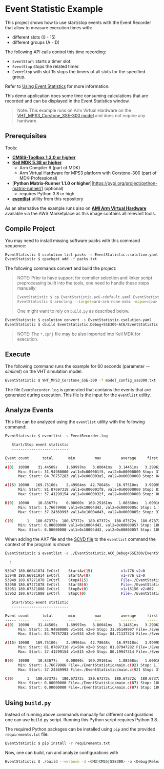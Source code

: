 # Event Statistic Example

This project shows how to use start/stop events with the Event Recorder that allow to measure execution times with:

- different slots (0 - 15)
- different groups (A - D)

The following API calls control this time recording:

- `EventStart` starts a timer slot.
- `EventStop` stops the related timer.
- `EventStop` with slot 15 stops the timers of all slots for the specified group.

Refer to [Using Event Statistics](https://arm-software.github.io/CMSIS-View/main/ev_stat.html#es_use) for more information.

This demo application does some time consuming calculations that are recorded
and can be displayed in the Event Statistics window.

>Note:
This example runs on Arm Virtual Hardware on the [VHT_MPS3_Corstone_SSE-300 model](https://arm-software.github.io/AVH/main/simulation/html/Using.html) and does not require any hardware.

## Prerequisites

Tools:

- [**CMSIS-Toolbox 1.3.0 or higher**](https://github.com/Open-CMSIS-Pack/cmsis-toolbox)
- [**Keil MDK 5.38 or higher**](https://www.keil.com/mdk5)
  - Arm Compiler 6 (part of MDK)
  - Arm Virtual Hardware for MPS3 platform with Corstone-300 (part of MDK-Professional)
- [**Python Matrix-Runner 1.1.0 or higher**][https://pypi.org/project/python-matrix-runner/] (optional)
  - requires Python 3.8 or high
- [**eventlist**](https://github.com/ARM-software/CMSIS-View/releases/latest) utility from this repository

As an alternative the example runs also on [**AMI Arm Virtual Hardware**](https://aws.amazon.com/marketplace/search/results?searchTerms=Arm+Virtual+Hardware) available via the AWS Marketplace as this image contains all relevant tools.

## Compile Project

You may need to install missing software packs with this command sequence:

```bash
EventStatistic $ csolution list packs -s EventStatistic.csolution.yaml -m >packs.txt
EventStatistic $ cpackget add -f packs.txt
```

The following commands convert and build the project:

> NOTE: Prior to have support for compiler selection and linker script preprocessing built into
> the tools, one need to handle these steps manually:
>
> ```bash
> EventStatistic $ cp EventStatistic.ac6-cdefault.yaml EventStatistic.cdefault.yaml
> EventStatistic $ armclang --target=arm-arm-none-eabi -mcpu=<cpu> -xc -include RTE/Device/ARMCM55/memory_layout.h -E RTE/Device/ARMCM55/ARMCM55_ac6.sct -o EventStatistic.Debug+SSE300-AC6/outdir/ARMCM55_ac6.sct
> ```
>
> One might want to rely on `build.py` as described below.

```bash
EventStatistic $ csolution convert -s EventStatistic.csolution.yaml
EventStatistic $ cbuild EventStatistic.Debug+SSE300-AC6/EventStatistic.Debug+SSE300.cprj
```

> NOTE: The `*.cprj` file may be also imported into Keil MDK for execution.

## Execute

The following command runs the example for 60 seconds (parameter *--simlimit*) on the VHT simulation model:

```bash
EventStatistic $ VHT_MPS3_Corstone_SSE-300 -f model_config_sse300.txt --simlimit=60 -a ./EventStatistic.Debug+SSE300-AC6/outdir/EventStatistic.Debug+SSE300.axf
```

The file `EventRecorder.log` is generated that contains the events that are generated during execution. This file is the input for the `eventlist` utility.

## Analyze Events

This file can be analyzed using the `eventlist` utility with the following command:

```bash
EventStatistic $ eventlist -s EventRecorder.log

   Start/Stop event statistic
   --------------------------

Event count      total       min         max         average     first       last
----- -----      -----       ---         ---         -------     -----       ----
A(0)  10000    31.44509s    1.69997ms   3.80041ms   3.14451ms   3.29962ms   3.59964ms
      Min: Start: 31.94980000 val1=0x000001f5, val2=0x00000000 Stop: 31.95149997 val1=0x10004d43, val2=0x0000003c
      Max: Start: 84.70757283 val1=0x000003a5, val2=0x00000000 Stop: 84.71137324 val1=0x10004d43, val2=0x00000038

A(15) 10000   169.75100s    2.49964ms  42.78648s   16.97510ms   3.99995ms   4.30004ms
      Min: Start: 81.87697318 val1=0x000001f8, val2=0x00000000 Stop: 81.87947282 val1=0x10004d43, val2=0x0000003c
      Max: Start: 37.41299154 val1=0x0000032f, val2=0x00000000 Stop: 80.19947314 val1=0x10004d43, val2=0x0000003c

B(0)  10000    10.83677s    0.00000s  169.29161ms   1.08368ms   1.60016ms   1.00010ms
      Min: Start: 1.76679986 val1=0x10004d43, val2=0x0000005c Stop: 1.76679986 val1=0x0000018e, val2=0x00000047
      Max: Start: 37.24369993 val1=0x10004d43, val2=0x0000005c Stop: 37.41299154 val1=0x000066bf, val2=0x00000487

C(0)      1   180.67372s  180.67372s  180.67372s  180.67372s  180.67372s  180.67372s
      Min: Start: 0.00000000 val1=0x10004d43, val2=0x00000057 Stop: 180.67371888 val1=0x10004d43, val2=0x00000062
      Max: Start: 0.00000000 val1=0x10004d43, val2=0x00000057 Stop: 180.67371888 val1=0x10004d43, val2=0x00000062
```

When adding the AXF file and the [SCVD file](https://arm-software.github.io/CMSIS-View/main/SCVD_Format.html) to the `eventlist` command the context of the program is shown

```bash
EventStatistic $ eventlist -a ./EventStatistic.AC6_Debug+SSE300/EventStatistic.AC6_Debug+SSE300_outdir\EventStatistic.AC6_Debug+SSE300.axf -I EventRecorder.scvd EventRecorder.log

  :

53947 180.66841874 EvCtrl    StartAv(15)             v1=776 v2=0
53948 180.66911914 EvCtrl    StartAv(0)              v1=776 v2=0
53949 180.67271878 EvCtrl    StopA(15)               File=./EventStatistic/main.c(60)
53950 180.67271878 EvCtrl    StartB(0)               File=./EventStatistic/main.c(92)
53951 180.67371888 EvCtrl    StopBv(0)               v1=15150 v2=802
53952 180.67371888 EvCtrl    StopC(0)                File=./EventStatistic/main.c(98)

   Start/Stop event statistic
   --------------------------

Event count      total       min         max         average     first       last
----- -----      -----       ---         ---         -------     -----       ----
A(0)  10000    31.44509s    1.69997ms   3.80041ms   3.14451ms   3.29962ms   3.59964ms
      Min: Start: 31.94980000 v1=501 v2=0 Stop: 31.95149997 File=./EventStatistic/main.c(60)
      Max: Start: 84.70757283 v1=933 v2=0 Stop: 84.71137324 File=./EventStatistic/main.c(56)

A(15) 10000   169.75100s    2.49964ms  42.78648s   16.97510ms   3.99995ms   4.30004ms
      Min: Start: 81.87697318 v1=504 v2=0 Stop: 81.87947282 File=./EventStatistic/main.c(60)
      Max: Start: 37.41299154 v1=815 v2=0 Stop: 80.19947314 File=./EventStatistic/main.c(60)

B(0)  10000    10.83677s    0.00000s  169.29161ms   1.08368ms   1.60016ms   1.00010ms
      Min: Start: 1.76679986 File=./EventStatistic/main.c(92) Stop: 1.76679986 v1=398 v2=71
      Max: Start: 37.24369993 File=./EventStatistic/main.c(92) Stop: 37.41299154 v1=26303 v2=1159

C(0)      1   180.67372s  180.67372s  180.67372s  180.67372s  180.67372s  180.67372s
      Min: Start: 0.00000000 File=./EventStatistic/main.c(87) Stop: 180.67371888 File=./EventStatistic/main.c(98)
      Max: Start: 0.00000000 File=./EventStatistic/main.c(87) Stop: 180.67371888 File=./EventStatistic/main.c(98)
```

## Using `build.py`

Instead of running above commands manually for different configurations one can use `build.py` script.
Running this Python script requires Python 3.8.

The required Python packages can be installed using `pip` and the provided `requirements.txt` file:

```bash
EventStatistic $ pip install -r requirements.txt
```

Now, one can build, run and analyze configurations with

```bash
EventStatistic $ ./build --verbose -d <CM3|CM55|SSE300> -o <Debug|Release> -c <AC6|GCC|IAR> [build] [run] [events]
```
